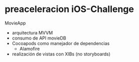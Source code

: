 # preaceleracion iOS-Challenge
MovieApp
- arquitectura MVVM
- consumo de API movieDB
- Cocoapods como manejador de dependencias
  - Alamofire
- realización de vistas con XIBs (no storyboards)
